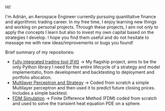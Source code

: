 Hi!

I'm Adrián, an Aerospace Engineer currently pursuing quantitative finance and algorithmic trading career. In my free time, I enjoy learning new things and working on personal projects. Through these projects, I aim not only to apply the concepts I learn but also to invest my own capital based on the strategies I develop. I hope you find them useful and do not hesitate to message me with new ideas/improvements or bugs you found!

Brief summary of my repositories:
- [Fully integrated trading tool (Fitt)](https://github.com/Adrivero/Fitt) -> My flagship project, aims to be the only Python library I need for the entire lifecycle of a strategy and model implementatio, from development and backtesting to deployment and portfolio allocation.
- [Multilayer Perceptron and Strategy](https://github.com/Adrivero/MultilayerPerceptronStrategy) -> Coded from scratch a simple Multilayer perceptron and then used it to predict future closing prices. Includes a simple backtest.
- [FDM Simulation](https://github.com/Adrivero/FiniteDifferenceMethodSphere) -> Finite Difference Method (FDM) coded from scratch and used to solve the transient heat equation PDE on a sphere. 
